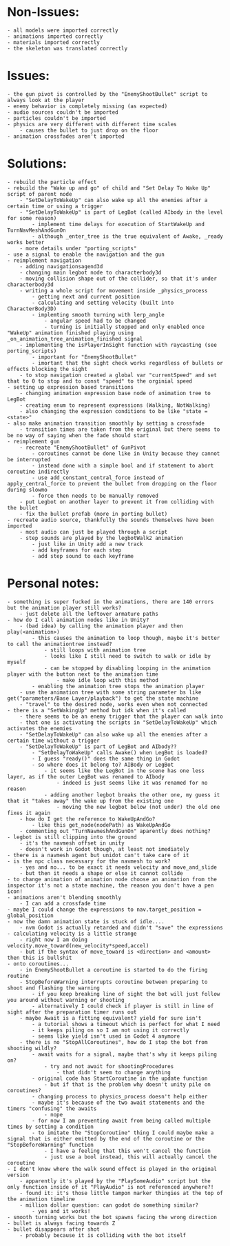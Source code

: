 # Non-Issues:

    - all models were imported correctly
    - animations imported correctly
    - materials imported correctly
    - the skeleton was translated correctly

# Issues:

    - the gun pivot is controlled by the "EnemyShootBullet" script to always look at the player
    - enemy behavior is completely missing (as expected)
    - audio sources couldn't be imported
    - particles couldn't be imported
    - physics are very different with different time scales
        - causes the bullet to just drop on the floor
    - animation crossfades aren't imported

# Solutions:

    - rebuild the particle effect
    - rebuild the "Wake up and go" of child and "Set Delay To Wake Up" script of parent node
        - "SetDelayToWakeUp" can also wake up all the enemies after a certain time or using a trigger
        - "SetDelayToWakeUp" is part of LegBot (called AIbody in the level for some reason) 
            - implement time delays for execution of StartWakeUp and TurnNavMeshAndGunOn
            - although _enter_tree is the true equivalent of Awake, _ready works better
        - more details under "porting_scripts"
    - use a signal to enable the navigation and the gun
    - reimplement navigation
        - adding navigationsagend3d 
        - changing main legbot node to characterbody3d
        - moving collision shape out of the collider, so that it's under characterbody3d
        - writing a whole script for movement inside _physics_process
            - getting next and current position
            - calculating and setting velocity (built into CharacterBody3D)
            - implemting smooth turning with lerp_angle
                - angular speed had to be changed
                - turning is initially stopped and only enabled once "WakeUp" animation finished playing using _on_animation_tree_animation_finished signal
        - implementing the isPlayerInSight function with raycasting (see porting_scripts)
            - important for "EnemyShootBullet"
            - imortant that the sight check works regardless of bullets or effects blocking the sight
        - to stop navigation created a global var "currentSpeed" and set that to 0 to stop and to const "speed" to the orginial speed
    - setting up expression based transitions
        - changing animation expression base node of animation tree to LegBot
        - creating enum to represent expressions (Walking, NotWalking)
        - also changing the expression conditions to be like "state = <state>"
    - also make animation transition smoothly by setting a crossfade
        - transition times are taken from the original but there seems to be no way of saying when the fade should start
    - reimplement gun
        - recreate "EnemyShootBullet" of GunPivot
            - coroutines cannot be done like in Unity because they cannot be interrupted
            - instead done with a simple bool and if statement to abort coroutine indirectly
            - use add_constant_central_force instead of apply_central_force to prevent the bullet from dropping on the floor during slowmo
            - force then needs to be manually removed
        - put Legbot on another layer to prevent it from colliding with the bullet
        - fix the bullet prefab (more in porting bullet)
    - recreate audio source, thankfully the sounds themselves have been imported
        - most audio can just be played through a script
        - step sounds are played by the legbotWalk2 animation
            - just like in Unity add a new track
            - add keyframes for each step
            - add step sound to each keyframe


# Personal notes:
    
    - something is super fucked in the animations, there are 140 errors but the animation player still works?
        - just delete all the leftover armature paths
    - how do I call animation nodes like in Unity?
        - (bad idea) by calling the animation player and then play(<animation>) 
            - this causes the animation to loop though, maybe it's better to call the animationtree instead?
                - still loops with animation tree
                - looks like I still need to switch to walk or idle by myself
                - can be stopped by disabling looping in the animation player with the button next to the animation time
                    - make idle loop with this method
            - enabling the animation tree stops the animation player
        - use the animation tree with some string parameter bs like get("parameters/Base Layer/playback") to get the state machine
        - "travel" to the desired node, works even when not connected 
    - there is a "SetWakingUp" method but idk when it's called
        - there seems to be an enemy trigger that the player can walk into
        - that one is activating the scripts in "SetDelayToWakeUp" which activates the enemies
        - "SetDelayToWakeUp" can also wake up all the enemies after a certain time without a trigger
        - "SetDelayToWakeUp" is part of LegBot and AIbody??
            - "SetDelayToWakeUp" calls Awake() when LegBot is loaded?
            - I guess "ready()" does the same thing in Godot
            - so where does it belong to? AIBody or LegBot
                - it seems like the LegBot in the scene has one less layer, as if the outer LegBot was renamed to AIbody
                    - indeed is just seems like it was renamed for no reason
                - adding another legbot breaks the other one, my guess it that it "takes away" the wake up from the existing one
                    - moving the new legbot below (not under) the old one fixes it again
        - how do I get the reference to WakeUpAndGo?
            - like this get_node(nodePath) as WakeUpAndGo
        - commenting out "TurnNavmeshAndGunOn" aparently does nothing?
    - legbot is still clipping into the ground
        - it's the navmesh offset in unity
        - doesn't work in Godot though, at least not imediately
    - there is a navmesh agent but unidot can't take care of it
    - is the npc class necessary for the navmesh to work?
        - yes and no... to be exact it needs velocity and move_and_slide
        - but then it needs a shape or else it cannot collide
    - to change animation of animation node choose an animation from the inspector it's not a state machine, the reason you don't have a pen icon!
    - animations aren't blending smoothly
        - I can add a crossfade time
    - maybe I could change the expressions to nav.target_position = global_position
    - now the damn animation state is stuck of idle....
        - nvm Godot is actually retarded and didn't "save" the expressions
    - calculating velocity is a little strange
        - right now I am doing velocity.move_toward(new_velocity*speed,accel)
        - but if the syntax of move_toward is <direction> and <amount> then this is bullshit
    - onto coroutines...
        - in EnemyShootBullet a coroutine is started to do the firing routine
        - StopBeforeWarning interrupts coroutine between preparing to shoot and flashing the warning
            - if you keep breaking line of sight the bot will just follow you around without warning or shooting
            - alternatively I could check if player is still in line of sight after the preparation timer runs out
        - maybe Await is a fitting equivalent? yield for sure isn't
            - a tutorial shows a timeout which is perfect for what I need
            - it keeps piling on so I am not using it correctly
            - seems like yield isn't used in Godot 4 anymore
        - there is no "StopAllCoroutines", how do I stop the bot from shooting wildly?
            - await waits for a signal, maybe that's why it keeps piling on?
                - try and not await for shootingProcedures
                    - that didn't seem to change anything
            - original code has StartCoroutine in the update function
                - but if that is the problem why doesn't unity pile on coroutines?
            - changing process to physics_process doesn't help either
            - maybe it's because of the two await statements and the timers "confusing" the awaits
                - nope
            - for now I am preventing await from being called multiple times by setting a condition
            - to imitate the "StopCoroutine" thing I could maybe make a signal that is either emitted by the end of the coroutine or the "StopBeforeWarning" function
                - I have a feeling that this won't cancel the function
                - just use a bool instead, this will actually cancel the coroutine
    - I don't know where the walk sound effect is played in the original version
        - apparently it's played by the "PlaySomeAudio" script but the only function inside of it "PlayAudio" is not referenced anywhere?!
        - found it: it's those little tampon marker thingies at the top of the animation timeline
        - million dollar question: can godot do something similar?
            - yes and it works!
    - smooth turning works but the bot spawns facing the wrong direction
    - bullet is always facing towards Z
    - bullet disappears after shot
        - probably because it is colliding with the bot itself
        
    

            
